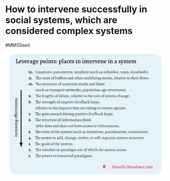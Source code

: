 # How to intervene successfully in social systems, which are considered complex systems
#MMSSeed

![](../media/cleanshot_2024-01-18-at-15-30-33@2x.png)